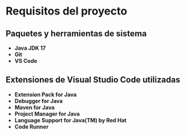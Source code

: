 # Requisitos del proyecto

## Paquetes y herramientas de sistema
- **Java JDK 17** 
- **Git** 
- **VS Code**

## Extensiones de Visual Studio Code utilizadas
- **Extension Pack for Java** 
- **Debugger for Java**
- **Maven for Java**
- **Project Manager for Java**
- **Language Support for Java(TM) by Red Hat**
- **Code Runner** 
